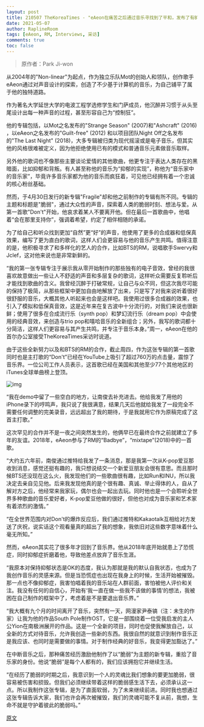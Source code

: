 ```yaml
---
layout: post
title: 210507 TheKoreaTimes - "eAeon在痛苦之后通过音乐寻找到了平和，发布了有BTS RM参与的专辑"
date: 2021-05-07
author: RaplineRoom
tags: [eAeon, RM, Interviews, 采访]
comments: true
toc: false
---
```


> 原作者：Park Ji-won

从2004年的"Non-linear"为起点，作为独立乐队Mot的创始人和领队，创作歌手eAeon通过对声音设计的探索，创造了不少基于计算机的音乐，为自己铺平了属于他的独特道路。

作为著名大学延世大学的电波工程学选修学生和门萨成员，他沉醉并习惯于从头至尾设计出每一种声音的过程，甚至形容自己为“控制狂”。

他的专辑包括，以Mot之名发布的"Strange Season" (2007)和"Ashcraft" (2016) ，以eAeon之名发布的"Guilt-free" (2012) 和以项目团队Night Off之名发布的"The Last Night" (2018)，大多专辑被归类为现代摇滚或是电子音乐，但其实他的风格很难被定义，因为他拒绝使用已有的模式和普通音乐元素做音乐取样。

另外他的歌词也不像那些主要谈论爱情的其他歌曲，他更专注于表达人类存在的黑暗面，比如抑郁和背叛。有人甚至称他的音乐为“抑郁的实现”，称他为“音乐家中的音乐家”，毕竟许多音乐家都为他的音乐而疯狂着，可见他已经拥有着一个忠诚的核心粉丝基础。

然而，于4月30日发行的新专辑"Fragile"却和他之前制作的专辑有所不同。专辑的主题和标题是"脆弱"，通过大众性的声音，探索着人类的脆弱时刻、想法与爱。从第一首歌"Don't"开始，他哀求着某人不要离开他。但在最后一首歌曲中，他唱着“会在那里支持你”，强调着希望，约定了相伴相随的承诺。

为了给自己和听众找到更加“自然”更“好”的声音，他使用了更多的合成器和低保真效果，编写了更为直白的歌词，这样人们会更容易与他的音乐产生共鸣。值得注意的是，他积极寻求了和多样化的艺人的合作，比如BTS的RM，说唱歌手Swervy和Jclef，这对他来说也是非常新鲜的。

“我的第一张专辑专注于展示我从零开始制作的那些独有的电子音效，曾经的我很喜欢故意做出一些让人不舒适的声音和多层复杂的歌词，这样听众需要反复聆听后才能找到歌曲的含义。我曾经沉醉于打破常规，让自己与众不同，但这次我尽可能的保持了极简，从那些框架中更加自由地解放了出来，只是写了对我来说听着很好很舒服的音乐，大概其他人听起来也会是这样吧。我使用过很多合成器的效果，也引入了模拟和低保真音效，这是近年来在复古波中十分流行的，对我们来说也很新鲜；使用了很多在合成流行乐（synth pop）和梦幻流行乐（dream pop）中会使用的经典音效，来创造与trio pop和嘻哈音乐的全新组合；另外，我写的歌词都十分简洁，这样人们更容易与其产生共鸣，并专注于音乐本身。”周一，eAeon在他的首尔办公室接受TheKoreaTimes采访时说道。

由于这些全新努力以及和BTS的RM的合作，截止周四，作为这张专辑的第一首歌同时也是主打歌的“Don't”已经在YouTube上吸引了超过760万的点击量，震惊了音乐界。一位公司工作人员表示，这首歌已经在美国和其他至少77个其他地区的iTunes全球单曲榜上登顶。

![img](https://tva1.sinaimg.cn/large/008i3skNgy1gq9ouljlj7j30kk0kjabb.jpg)

“我在demo中留了一些空白的地方，让南俊去补充进去。他给我发了用他的iPhone录下的哼鸣声，我只说了我很满意，结果几天后他就给我发了一段完全不需要任何调整的完美录音，远远超出了我的期待，于是我就用它作为原稿完成了这首主打歌。”

这次罕见的合作并不是一夜之间突然发生的，他俩早已在最终合作之前就建立了多年的友谊。2018年，eAeon参与了RM的“Badbye”，“mixtape”(2018)中的一首歌。

“大约五六年前，南俊通过推特给我发了一条消息，那是我第一次从K-pop爱豆那收到消息，感觉还挺有趣的，我只想说结交一个新爱豆朋友会很有意思。而且那时候BTS还没现在这么火，我发现他们的一些歌曲很有趣，比如Run和INU，所以我决定去亲自见见他。后来我发现他真的是个很有趣、真诚、举止得体的人，自从了解对方之后，他经常来我家玩，偶尔也会一起出去玩。同时他也是一个会聆听全世界多种歌曲的音乐爱好者，K-pop爱豆他做的很好，但他也对成为音乐家和艺术家有着浓烈的激情。”

“在全世界范围内对Don't的爆炸反应后，我们通过推特和Kakaotalk互相给对方发送了庆祝，说实话这个观看量真的超出了我的想象，我依旧对这些数字意味着什么毫无所知。”

然而，eAeon其实花了很多年才回到了音乐界。他从2018年底开始就患上了恐慌症，同时抑郁症折磨着他，导致他差点放弃了音乐生涯。

“我原本对保持抑郁状态是OK的态度，我认为那就是我的默认自我状态，也成为了我创作音乐的灵感来源。但是当恐慌症也出现在我身上的时候，生活开始被摧毁。那一点也不像抑郁症，我害怕唱着我的音乐站在人群前面，害怕被他人评价和关注。我没有任何的自信心，开始有‘我一直在做一些我不该做的事情’的想法，我被困在自己制作的框架中了，考虑着是不是要退出音乐界。”

“我大概有九个月的时间离开了音乐，突然有一天，网漫家尹泰镐（注：未生的作家）让我为他的作品South Pole制作OST，它是一部围绕着一位受我启发的主人公Yion在南极洲展开的作品。这是一个全新的项目，同时也促使我解放自己，以全新的方式对待音乐，允许我创造一些新的东西。我很自然的就意识到制作音乐正是我应该、也同时是需要做的事情。对于制作经典的好音乐，我变得更加豁达了。”

在中断音乐之后，那种痛苦经历激励他制作了以“脆弱”为主题的新专辑，重拾了音乐家的身份。他说“脆弱”是每个人都有的，我们应该拥抱它并继续生活。

“在经历了脆弱的时期之后，我意识到一个人的灵魂比我们想象的要更加脆弱，很容易被伤害和损毁。但我们必须继续带着这样的脆弱感生活下去，必须承认这一点。所以我制作这张专辑，是为了直面软弱，为了未来继续前进。同时我也想通过这张专辑告诉大家，我们也许会再次被摧毁，我们的灵魂可能不复从前，我想，生命不就是守护着彼此的脆弱吗。”

[原文](https://m.koreatimes.co.kr/pages/article.amp.asp?newsIdx=308431)


